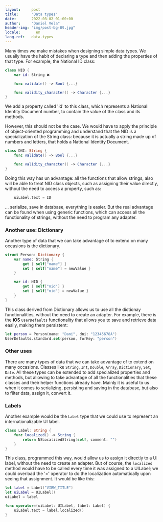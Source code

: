 ```yaml
---
layout:     post
title:      "Data types"
date:       2022-03-02 01:00:00
author:     "Daniel Vela"
header-img: "img/post-bg-09.jpg"
locale:       en
lang-ref:   data-types
---
```


Many times we make mistakes when designing simple data types. We usually have the habit of declaring a type and then adding the properties of that type. For example, the National ID class:

```swift
class NID {
    var id: String ❌

    func validate() -> Bool {...}

    func validity_character() -> Character {...}
}
```

We add a property called 'id' to this class, which represents a National Identity Document number, to contain the value of the class and its methods.

However, this should not be the case. We would have to apply the principle of object-oriented programming and understand that the NID is a specialization of the String class: because it is actually a string made up of numbers and letters, that holds a National Identity Document.

```swift
class DNI: String {
    func validate() -> Bool {...}

    func validity_character() -> Character {...}
}
```

Doing this way has un advantage: all the functions that allow strings, also will be able to treat NID class objects, such as assigning their value directly, without the need to access a property, such as:

```swift
    uiLabel.text = ID
```

... serialize, save in database, everything is easier. But the real advantage can be found when using generic functions, which can access all the functionality of strings, without the need to program any adapter.

### Another use: Dictionary

Another type of data that we can take advantage of to extend on many occasions is the dictionary.

```swift
struct Person: Dictionary {
    var name: String {
        get { self["name"] }
        set { self["name"] = newValue }
    }

    var id: NID {
        get { self["nid"] }
        set { self["nid"] = newValue }
    }
}
```

This class derived from Dictionary allows us to use all the dictionay functionalities, without the need to create an adapter. For example, there is the **iOS** `UserDefaults` functionality that allows you to save and retrieve data easily, making them persistent:

```swift
let person = Person(name: "Dani", dni: "12345678A")
UserDefaults.standard.set(person, forKey: "person")
```

### Other uses

There are many types of data that we can take advantage of to extend on many occasions. Classes like `String`, `Int`, `Double`, `Array`, `Dictionary`, `Set`, `Date`. All these types can be extended to add specialized properties and methods, but allowing to take advantage of all the functionalities that these classes and their helper functions already have. Mainly it is useful to us when it comes to serializing, persisting and saving in the database, but also to filter data, assign it, convert it.

### Labels

Another example would be the `Label` type that we could use to represent an internationalizable UI label.

```swift
class Label: String {
    func localized() -> String {
        return NSLocalizedString(self, comment: "")
    }
}
```

This class, programmed this way, would allow us to assign it directly to a UI label, without the need to create an adapter. But of course, the `localized` method would have to be called every time it was assigned to a UILabel; we could overload the '=' operator to do the localization automatically upon seeing that assignment. It would be like this:

```swift
let label = Label("VIEW_TITLE")
let uiLabel = UILabel()
uiLabel = label

func operator=(uiLabel: UILabel, label: Label) {
    uiLabel.text = label.localized()
}
```